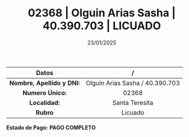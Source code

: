 ﻿---
title: 02368 | Olguin Arias Sasha | 40.390.703 | LICUADO
date: 23/01/2025
draft: false
tags: ['santa-teresita', 'titular', 'licuado']
---

|          **Datos**          |  /  |
|:---------------------------:|:---:|
| **Nombre, Apellido y DNI:** | Olguin Arias Sasha / 40.390.703 |
|      **Numero Único:**      | 02368 |
|        **Localidad:**       | Santa Teresita |
|          **Rubro**          | Licuado |

**Estado de Pago:** **PAGO COMPLETO**
